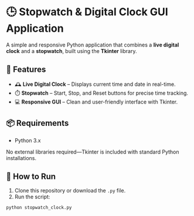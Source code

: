 # 🕒 Stopwatch & Digital Clock GUI Application

A simple and responsive Python application that combines a **live digital clock** and a **stopwatch**, built using the **Tkinter** library.

## 🔑 Features

- 🕰️ **Live Digital Clock** – Displays current time and date in real-time.
- ⏱️ **Stopwatch** – Start, Stop, and Reset buttons for precise time tracking.
- 💻 **Responsive GUI** – Clean and user-friendly interface with Tkinter.

## 📦 Requirements

- Python 3.x

No external libraries required—Tkinter is included with standard Python installations.

## 🚀 How to Run

1. Clone this repository or download the `.py` file.
2. Run the script:

```bash
python stopwatch_clock.py
